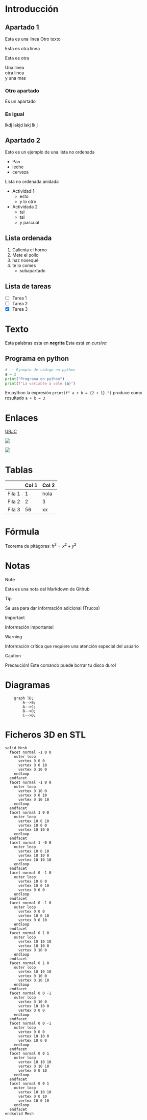 # Introducción

## Apartado 1

Esta es una       linea
Otro texto


Esta es otra linea

Esta es otra

Una linea  
otra linea  
y una mas

### Otro apartado

Es un apartado

### Es igual

lkdj lakjd lakj lk j

## Apartado 2

Esto es un ejemplo de una lista
no ordenada

* Pan
* leche
* cerveza

Lista no ordenada anidada
* Actividad 1
    * esto
    * y lo otro
* Actividada 2
    * tal
    * tal
    * y pascual

## Lista ordenada

1. Calienta el horno
2. Mete el pollo
3. haz nosequé
4. te lo comes
    * subapartado

## Lista de tareas

- [ ] Tarea 1
- [ ] Tarea 2
- [x] Tarea 3

# Texto

Esta palabras esta en **negrita**
Esta está en *cursiva*

## Programa en python



```python
# -- Ejemplo de código en python
a = 2
print("Programa en python")
print(f"La variable a vale {a}")
```
En python la expresión `print(f" a + b = {2 + 1} ")` produce como resultado `a + b = 3` 

# Enlaces

[URJC](https://www.urjc.es/)

![](Logo-urjc.png)

![](https://upload.wikimedia.org/wikipedia/commons/2/2f/CC_BY-SA_3.0.png)

# Tablas

|         | Col 1 | Col 2|
|---------|-------|------|
|  Fila 1 |  1    | hola |
|  Fila 2 |  2    |   3  |
|  Fila 3 |   56  |  xx  |


# Fórmula

Teorema de pitágoras: $h^2 = x^2 + y^2$

# Notas

> [!NOTE]  
> Esta es una nota del Markdown de Github

> [!TIP]
> Se usa para dar información adicional (Trucos)

> [!IMPORTANT]  
> Información importante!

> [!WARNING]  
> Información crítica que requiere una atención especial del usuario

> [!CAUTION]
> Precaución! Este comando puede borrar tu disco duro!

# Diagramas 
```mermaid
    graph TD;
        A-->B;
        A-->C;
        B-->D;
        C-->D;
```
# Ficheros 3D en STL

```stl
solid Mesh
  facet normal -1 0 0
    outer loop
      vertex 0 0 0
      vertex 0 0 10
      vertex 0 10 0
    endloop
  endfacet
  facet normal -1 0 0
    outer loop
      vertex 0 10 0
      vertex 0 0 10
      vertex 0 10 10
    endloop
  endfacet
  facet normal 1 0 0
    outer loop
      vertex 10 0 10
      vertex 10 0 0
      vertex 10 10 0
    endloop
  endfacet
  facet normal 1 -0 0
    outer loop
      vertex 10 0 10
      vertex 10 10 0
      vertex 10 10 10
    endloop
  endfacet
  facet normal 0 -1 0
    outer loop
      vertex 10 0 0
      vertex 10 0 10
      vertex 0 0 0
    endloop
  endfacet
  facet normal 0 -1 0
    outer loop
      vertex 0 0 0
      vertex 10 0 10
      vertex 0 0 10
    endloop
  endfacet
  facet normal 0 1 0
    outer loop
      vertex 10 10 10
      vertex 10 10 0
      vertex 0 10 0
    endloop
  endfacet
  facet normal 0 1 0
    outer loop
      vertex 10 10 10
      vertex 0 10 0
      vertex 0 10 10
    endloop
  endfacet
  facet normal 0 0 -1
    outer loop
      vertex 0 10 0
      vertex 10 10 0
      vertex 0 0 0
    endloop
  endfacet
  facet normal 0 0 -1
    outer loop
      vertex 0 0 0
      vertex 10 10 0
      vertex 10 0 0
    endloop
  endfacet
  facet normal 0 0 1
    outer loop
      vertex 10 10 10
      vertex 0 10 10
      vertex 0 0 10
    endloop
  endfacet
  facet normal 0 0 1
    outer loop
      vertex 10 10 10
      vertex 0 0 10
      vertex 10 0 10
    endloop
  endfacet
endsolid Mesh
```